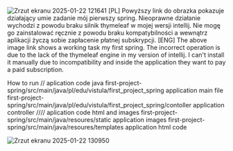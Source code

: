 ![Zrzut ekranu 2025-01-22 121641](https://github.com/user-attachments/assets/ef4c5d5f-357f-4667-8072-1840a1fec85b)
[PL] Powyższy link do obrazka pokazuje działający umie zadanie mój pierwszy spring. Nieoprawne działanie wychodzi z powodu braku silnik thymeleaf w mojej wersji intellij. Nie mogę go zainstalować ręcznie z powodu braku kompatybilności a wewnątrz aplikacji życzą sobie zapłacenie płatnej subskrypcji.
[ENG] The above image link shows a working task my first spring. 
The incorrect operation is due to the lack of the thymeleaf engine in my version of intellij. 
I can't install it manually due to incompatibility and inside the application they want to pay a paid subscription.

How to run 
// aplication code java
first-project-spring/src/main/java/pl/edu/vistula/first_project_spring    application main file     
first-project-spring/src/main/java/pl/edu/vistula/first_project_spring/contoller   application controller
//// aplication code html and images
first-project-spring/src/main/java/resoures/static  application images
first-project-spring/src/main/java/resoures/templates   application html code

![Zrzut ekranu 2025-01-22 130950](https://github.com/user-attachments/assets/8673fbbb-162e-4beb-88e3-e4e1fc3ee7ce)
